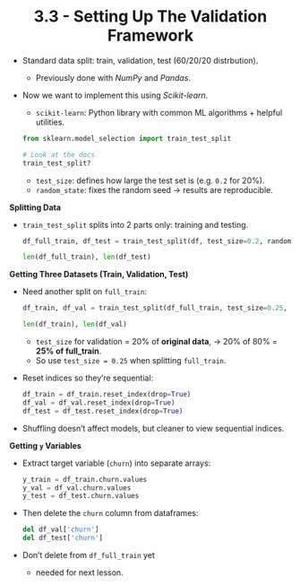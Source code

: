 <h1 align="center">3.3 - Setting Up The Validation Framework</h1>

- Standard data split: train, validation, test (60/20/20 distrbution).
  - Previously done with _NumPy_ and _Pandas_.
- Now we want to implement this using _Scikit-learn_.

  - `scikit-learn`: Python library with common ML algorithms + helpful utilities.

  ```python
  from sklearn.model_selection import train_test_split

  # Look at the docs
  train_test_split?
  ```

  - `test_size`: defines how large the test set is (e.g. `0.2` for 20%).
  - `random_state`: fixes the random seed -> results are reproducible.

**Splitting Data**

- `train_test_split` splits into 2 parts only: training and testing.

  ```py
  df_full_train, df_test = train_test_split(df, test_size=0.2, random_state=1)

  len(df_full_train), len(df_test)
  ```

**Getting Three Datasets (Train, Validation, Test)**

- Need another split on `full_train`:

  ```py
  df_train, df_val = train_test_split(df_full_train, test_size=0.25, random_state=1)

  len(df_train), len(df_val)
  ```

  - `test_size` for validation = 20% of **original data**,
    → 20% of 80% = **25% of full_train**.
  - So use `test_size = 0.25` when splitting `full_train`.

- Reset indices so they’re sequential:

  ```python
  df_train = df_train.reset_index(drop=True)
  df_val = df_val.reset_index(drop=True)
  df_test = df_test.reset_index(drop=True)
  ```

- Shuffling doesn’t affect models, but cleaner to view sequential indices.

**Getting `y` Variables**

- Extract target variable (`churn`) into separate arrays:

  ```python
  y_train = df_train.churn.values
  y_val = df_val.churn.values
  y_test = df_test.churn.values
  ```

- Then delete the `churn` column from dataframes:

  ```python
  del df_val['churn']
  del df_test['churn']
  ```

- Don’t delete from `df_full_train` yet
  - needed for next lesson.
